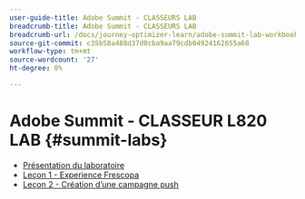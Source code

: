 ```yaml
---
user-guide-title: Adobe Summit - CLASSEURS LAB
breadcrumb-title: Adobe Summit - CLASSEURS LAB
breadcrumb-url: /docs/journey-optimizer-learn/adobe-summit-lab-workbooks/overview.html
source-git-commit: c35b58a488d37d0cba9aa79cdb04924162655a68
workflow-type: tm+mt
source-wordcount: '27'
ht-degree: 0%

---
```



# Adobe Summit - CLASSEUR L820 LAB {#summit-labs}

+ [Présentation du laboratoire](/help/summit/l820-lab-workbook/lab-overview.md)
+ [Leçon 1 - Experience Frescopa](/help/summit/l820-lab-workbook/lesson-1-experience-frescopa.md)
+ [Leçon 2 - Création d’une campagne push](/help/summit/l820-lab-workbook/lesson-2-create-a-push-campaign.md)
